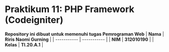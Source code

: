 # Praktikum 11: PHP Framework (Codeigniter)

<strong>Repository ini dibuat untuk memenuhi tugas Pemrograman Web</strong>
| <strong>Nama</strong>      | <strong>Riris Naomi Gurning</strong>  |
| ----------- | -----------  |
| <strong>NIM</strong>       | <strong>312010190</strong>            |
| <strong>Kelas</strong>     | <strong>TI.20.A.1</strong>            |
